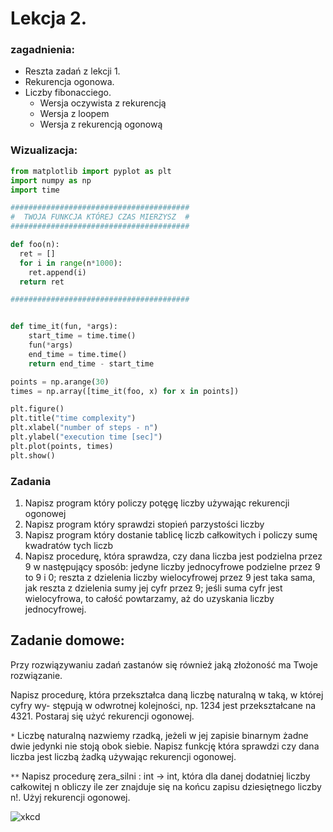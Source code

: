 # Lekcja 2.
### zagadnienia:
- Reszta zadań z lekcji 1.
- Rekurencja ogonowa.
- Liczby fibonacciego.
    - Wersja oczywista z rekurencją
    - Wersja z loopem
    - Wersja z rekurencją ogonową

### Wizualizacja:
```python
from matplotlib import pyplot as plt
import numpy as np
import time

########################################
#  TWOJA FUNKCJA KTÓREJ CZAS MIERZYSZ  #
########################################

def foo(n):
  ret = []
  for i in range(n*1000):
    ret.append(i)
  return ret

########################################


def time_it(fun, *args):
    start_time = time.time()
    fun(*args)
    end_time = time.time()
    return end_time - start_time

points = np.arange(30)
times = np.array([time_it(foo, x) for x in points])

plt.figure()
plt.title("time complexity")
plt.xlabel("number of steps - n")
plt.ylabel("execution time [sec]")
plt.plot(points, times)
plt.show()
```

### Zadania

1. Napisz program który policzy potęgę liczby używając rekurencji ogonowej
2. Napisz program który sprawdzi stopień parzystości liczby
3. Napisz program który dostanie tablicę liczb całkowitych i policzy sumę kwadratów tych liczb
4. Napisz procedurę, która sprawdza, czy dana liczba jest podzielna przez 9 w następujący
sposób: jedyne liczby jednocyfrowe podzielne przez 9 to 9 i 0; reszta z dzielenia liczby
wielocyfrowej przez 9 jest taka sama, jak reszta z dzielenia sumy jej cyfr przez 9; jeśli
suma cyfr jest wielocyfrowa, to całość powtarzamy, aż do uzyskania liczby jednocyfrowej.




## Zadanie domowe:
Przy rozwiązywaniu zadań zastanów się również jaką złożoność ma Twoje rozwiązanie.

Napisz procedurę, która przekształca daną liczbę naturalną w taką, w której cyfry wy-
stępują w odwrotnej kolejności, np. 1234 jest przekształcane na 4321. Postaraj się użyć rekurencji ogonowej.


`*` Liczbę naturalną nazwiemy rzadką, jeżeli w jej zapisie binarnym żadne dwie jedynki
nie stoją obok siebie. Napisz funkcję która sprawdzi czy dana liczba jest liczbą żadką używając rekurencji ogonowej.


`**` Napisz procedurę zera_silni : int → int, która dla danej dodatniej liczby całkowitej
n obliczy ile zer znajduje się na końcu zapisu dziesiętnego liczby n!. Użyj rekurencji ogonowej.


![xkcd](https://imgs.xkcd.com/comics/functional.png)
